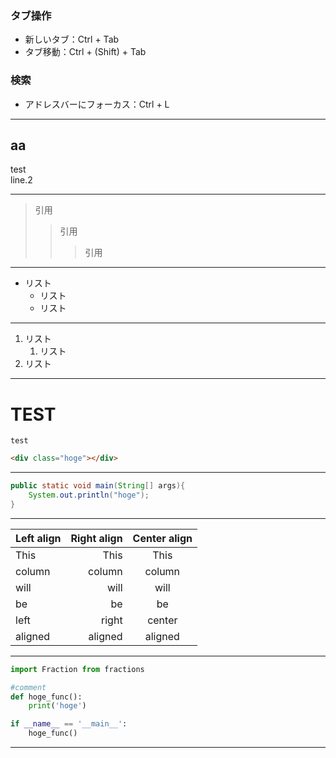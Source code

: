 ### タブ操作
* 新しいタブ：Ctrl + Tab
* タブ移動：Ctrl + (Shift) + Tab
### 検索
* アドレスバーにフォーカス：Ctrl + L

***
## aa
test  
line.2

***

> 引用
>> 引用
>>> 引用

***

* リスト
    * リスト
    * リスト

***

1. リスト
    1. リスト
2. リスト

***

# TEST
`test`

```html
<div class="hoge"></div>
```

***

```java
public static void main(String[] args){
    System.out.println("hoge");
}
```

***
| Left align | Right align | Center align |
|:-----------|------------:|:------------:|
| This       |        This |     This     |
| column     |      column |    column    |
| will       |        will |     will     |
| be         |          be |      be      |
| left       |       right |    center    |
| aligned    |     aligned |   aligned    |

***
```python
import Fraction from fractions

#comment
def hoge_func():
    print('hoge')

if __name__ == '__main__':
    hoge_func()
```
***
